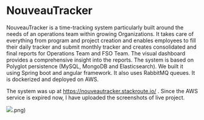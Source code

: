 # NouveauTracker
NouveauTracker is a time-tracking system particularly built around the needs of  an operations team within growing Organizations. It takes care of everything from  program and project creation and enables employees to fill their daily tracker and  submit monthly tracker and creates consolidated and final reports for Operations  Team and FSO Team. The visual dashboard provides a comprehensive insight into the  reports. The system is based on Polyglot persistence (MySQL, MongoDB and  Elasticsearch). We built it using Spring boot and angular framework. It also uses  RabbitMQ queues. It is dockerized and deployed on AWS.

The system was up at https://nouveautracker.stackroute.io/ . Since the AWS service is expired now, I have uploaded the screenshots of live project.

![](view-screenshots/).png)
